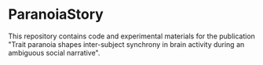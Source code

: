 # ParanoiaStory

This repository contains code and experimental materials for the publication "Trait paranoia shapes inter-subject synchrony in brain activity during an ambiguous social narrative".
